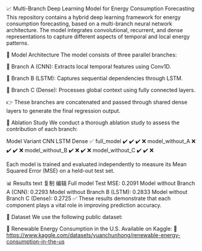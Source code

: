 📈 Multi-Branch Deep Learning Model for Energy Consumption Forecasting
This repository contains a hybrid deep learning framework for energy consumption forecasting, based on a multi-branch neural network architecture. The model integrates convolutional, recurrent, and dense representations to capture different aspects of temporal and local energy patterns.

🧠 Model Architecture
The model consists of three parallel branches:

🔹 Branch A (CNN): Extracts local temporal features using Conv1D.

🔹 Branch B (LSTM): Captures sequential dependencies through LSTM.

🔹 Branch C (Dense): Processes global context using fully connected layers.

👉 These branches are concatenated and passed through shared dense layers to generate the final regression output.

🧪 Ablation Study
We conduct a thorough ablation study to assess the contribution of each branch:

Model Variant	CNN	LSTM	Dense
✅ full_model	✔️	✔️	✔️
❌ model_without_A	❌	✔️	✔️
❌ model_without_B	✔️	❌	✔️
❌ model_without_C	✔️	✔️	❌

Each model is trained and evaluated independently to measure its Mean Squared Error (MSE) on a held-out test set.

📊 Results
text
复制
编辑
Full model Test MSE:              0.2091
Model without Branch A (CNN):     0.2293
Model without Branch B (LSTM):    0.2833
Model without Branch C (Dense):   0.2725
✅ These results demonstrate that each component plays a vital role in improving prediction accuracy.

📂 Dataset
We use the following public dataset:

📍 Renewable Energy Consumption in the U.S.
Available on Kaggle:
🔗 https://www.kaggle.com/datasets/yuanchunhong/renewable-energy-consumption-in-the-us
